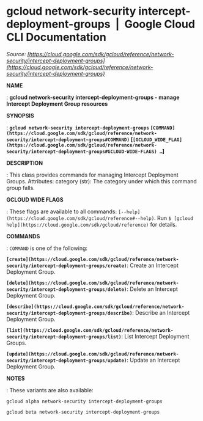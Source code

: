 # gcloud network-security intercept-deployment-groups  |  Google Cloud CLI Documentation

*Source: [https://cloud.google.com/sdk/gcloud/reference/network-security/intercept-deployment-groups](https://cloud.google.com/sdk/gcloud/reference/network-security/intercept-deployment-groups)*

**NAME**

: **gcloud network-security intercept-deployment-groups - manage Intercept Deployment Group resources**

**SYNOPSIS**

: **`gcloud network-security intercept-deployment-groups` `[COMMAND](https://cloud.google.com/sdk/gcloud/reference/network-security/intercept-deployment-groups#COMMAND)` [`[GCLOUD_WIDE_FLAG](https://cloud.google.com/sdk/gcloud/reference/network-security/intercept-deployment-groups#GCLOUD-WIDE-FLAGS) …`]**

**DESCRIPTION**

: This class provides commands for managing Intercept Deployment Groups.
Attributes: category (str): The category under which this command group falls.

**GCLOUD WIDE FLAGS**

: These flags are available to all commands: `[--help](https://cloud.google.com/sdk/gcloud/reference#--help)`.
Run `$ [gcloud help](https://cloud.google.com/sdk/gcloud/reference)` for details.

**COMMANDS**

: ``COMMAND`` is one of the following:

**`[create](https://cloud.google.com/sdk/gcloud/reference/network-security/intercept-deployment-groups/create)`**:
Create an Intercept Deployment Group.

**`[delete](https://cloud.google.com/sdk/gcloud/reference/network-security/intercept-deployment-groups/delete)`**:
Delete an Intercept Deployment Group.

**`[describe](https://cloud.google.com/sdk/gcloud/reference/network-security/intercept-deployment-groups/describe)`**:
Describe an Intercept Deployment Group.

**`[list](https://cloud.google.com/sdk/gcloud/reference/network-security/intercept-deployment-groups/list)`**:
List Intercept Deployment Groups.

**`[update](https://cloud.google.com/sdk/gcloud/reference/network-security/intercept-deployment-groups/update)`**:
Update an Intercept Deployment Group.

**NOTES**

: These variants are also available:

```
gcloud alpha network-security intercept-deployment-groups
```

```
gcloud beta network-security intercept-deployment-groups
```